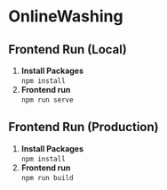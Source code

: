 # OnlineWashing

## Frontend Run (Local)  
1. **Install Packages**  
```npm install```
2. **Frontend run**  
```npm run serve```

## Frontend Run (Production)  
1. **Install Packages**  
```npm install```
2. **Frontend run**  
```npm run build```